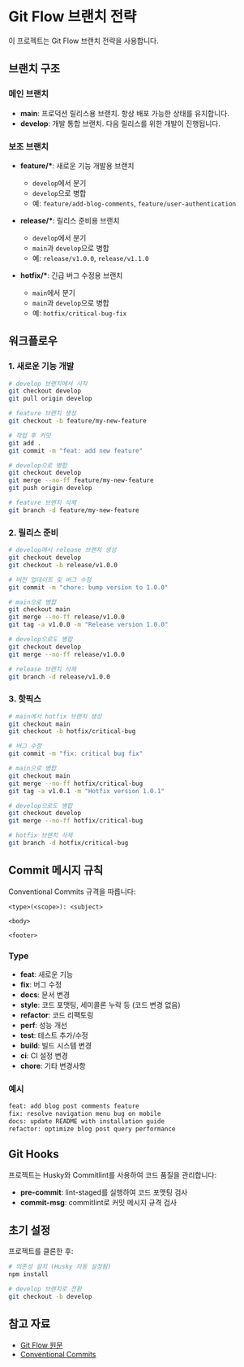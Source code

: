 # Git Flow 브랜치 전략

이 프로젝트는 Git Flow 브랜치 전략을 사용합니다.

## 브랜치 구조

### 메인 브랜치

- **main**: 프로덕션 릴리스용 브랜치. 항상 배포 가능한 상태를 유지합니다.
- **develop**: 개발 통합 브랜치. 다음 릴리스를 위한 개발이 진행됩니다.

### 보조 브랜치

- **feature/\***: 새로운 기능 개발용 브랜치
  - `develop`에서 분기
  - `develop`으로 병합
  - 예: `feature/add-blog-comments`, `feature/user-authentication`

- **release/\***: 릴리스 준비용 브랜치
  - `develop`에서 분기
  - `main`과 `develop`으로 병합
  - 예: `release/v1.0.0`, `release/v1.1.0`

- **hotfix/\***: 긴급 버그 수정용 브랜치
  - `main`에서 분기
  - `main`과 `develop`으로 병합
  - 예: `hotfix/critical-bug-fix`

## 워크플로우

### 1. 새로운 기능 개발

```bash
# develop 브랜치에서 시작
git checkout develop
git pull origin develop

# feature 브랜치 생성
git checkout -b feature/my-new-feature

# 작업 후 커밋
git add .
git commit -m "feat: add new feature"

# develop으로 병합
git checkout develop
git merge --no-ff feature/my-new-feature
git push origin develop

# feature 브랜치 삭제
git branch -d feature/my-new-feature
```

### 2. 릴리스 준비

```bash
# develop에서 release 브랜치 생성
git checkout develop
git checkout -b release/v1.0.0

# 버전 업데이트 및 버그 수정
git commit -m "chore: bump version to 1.0.0"

# main으로 병합
git checkout main
git merge --no-ff release/v1.0.0
git tag -a v1.0.0 -m "Release version 1.0.0"

# develop으로도 병합
git checkout develop
git merge --no-ff release/v1.0.0

# release 브랜치 삭제
git branch -d release/v1.0.0
```

### 3. 핫픽스

```bash
# main에서 hotfix 브랜치 생성
git checkout main
git checkout -b hotfix/critical-bug

# 버그 수정
git commit -m "fix: critical bug fix"

# main으로 병합
git checkout main
git merge --no-ff hotfix/critical-bug
git tag -a v1.0.1 -m "Hotfix version 1.0.1"

# develop으로도 병합
git checkout develop
git merge --no-ff hotfix/critical-bug

# hotfix 브랜치 삭제
git branch -d hotfix/critical-bug
```

## Commit 메시지 규칙

Conventional Commits 규격을 따릅니다:

```
<type>(<scope>): <subject>

<body>

<footer>
```

### Type

- **feat**: 새로운 기능
- **fix**: 버그 수정
- **docs**: 문서 변경
- **style**: 코드 포맷팅, 세미콜론 누락 등 (코드 변경 없음)
- **refactor**: 코드 리팩토링
- **perf**: 성능 개선
- **test**: 테스트 추가/수정
- **build**: 빌드 시스템 변경
- **ci**: CI 설정 변경
- **chore**: 기타 변경사항

### 예시

```bash
feat: add blog post comments feature
fix: resolve navigation menu bug on mobile
docs: update README with installation guide
refactor: optimize blog post query performance
```

## Git Hooks

프로젝트는 Husky와 Commitlint를 사용하여 코드 품질을 관리합니다:

- **pre-commit**: lint-staged를 실행하여 코드 포맷팅 검사
- **commit-msg**: commitlint로 커밋 메시지 규격 검사

## 초기 설정

프로젝트를 클론한 후:

```bash
# 의존성 설치 (Husky 자동 설정됨)
npm install

# develop 브랜치로 전환
git checkout -b develop
```

## 참고 자료

- [Git Flow 원문](https://nvie.com/posts/a-successful-git-branching-model/)
- [Conventional Commits](https://www.conventionalcommits.org/)
